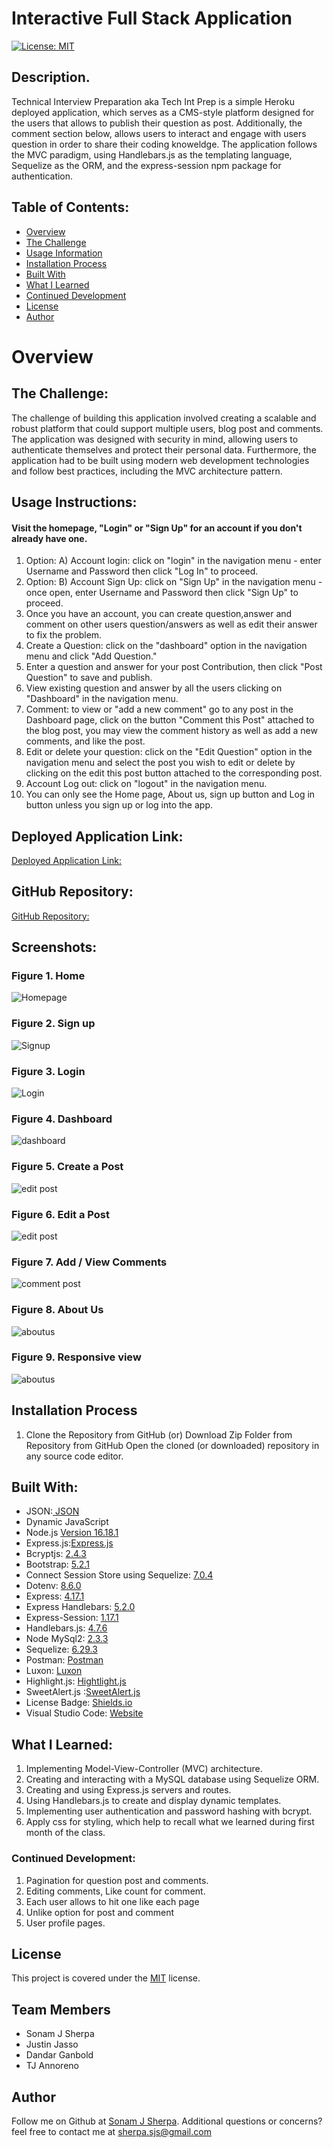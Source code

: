 # Interactive Full Stack Application
[![License: MIT](https://img.shields.io/badge/License-MIT-yellow.svg)](https://opensource.org/licenses/MIT)

## Description.

Technical Interview Preparation aka Tech Int Prep is a simple Heroku deployed application, which serves as a CMS-style platform designed for the users that allows to publish their question as post. Additionally, the comment section below, allows users to interact and engage with users question in order to share their coding knoweldge. The application follows the MVC paradigm, using Handlebars.js as the templating language, Sequelize as the ORM, and the express-session npm package for authentication.

## Table of Contents:
- [Overview](#Overview)
- [The Challenge](#The-Challenge)
- [Usage Information](#Usage-Information)
- [Installation Process](#Installation-Process)
- [Built With](#Built-With)
- [What I Learned](#What-I-Learned)
- [Continued Development](#Continued-Development)
- [License](#License)
- [Author](#Author)

# Overview

## The Challenge:

The challenge of building this application involved creating a scalable and robust platform that could support multiple users, blog post and comments. The application was designed with security in mind, allowing users to authenticate themselves and protect their personal data. Furthermore, the application had to be built using modern web development technologies and follow best practices, including the MVC architecture pattern.


## Usage Instructions:

#### Visit the homepage, "Login" or "Sign Up" for an account if you don't already have one.

1. Option: A) Account login: click on "login" in the navigation menu - enter Username and Password then click "Log In" to proceed.
1. Option: B) Account Sign Up: click on "Sign Up" in the navigation menu - once open, enter Username and Password then click "Sign Up" to proceed.
2. Once you have an account, you can create question,answer and comment on other users question/answers as well as edit their answer to fix the problem.
3. Create a Question: click on the "dashboard" option in the navigation menu and click "Add Question."
4. Enter a question and answer for your post Contribution, then click "Post Question" to save and publish.
5. View existing question and answer by all the users clicking on "Dashboard" in the navigation menu.
6. Comment: to view or "add a new comment" go to any  post in the Dashboard page, click on the button "Comment this Post"  attached to the blog post, you may view the comment history as well as add a new comments, and like the post.
7. Edit or delete your question: click on the "Edit Question" option in the navigation menu and select the post you wish to edit or delete by clicking on the edit this post button attached to the corresponding post.
8. Account Log out: click on "logout" in the navigation menu.
9. You can only see the Home page, About us, sign up button and Log in button unless you sign up or log into the app.

## Deployed Application Link:
[Deployed Application Link:](https://sj-mvc.herokuapp.com)

## GitHub Repository:
[GitHub Repository:](https://github.com/sonam-git/Tech_Int_Prep)

## Screenshots:

### Figure 1. Home
![Homepage](./public/images/homepage.png)
### Figure 2. Sign up
![Signup](./public/images/signup.png)
### Figure 3. Login
![Login](./public/images/login.png)
### Figure 4. Dashboard
![dashboard](./public/images/dashboard.png)
### Figure 5. Create a Post
![edit post](./public/images/add-question.png)
### Figure 6. Edit a Post
![edit post](./public/images/edit.png)
### Figure 7. Add / View Comments
![comment post](./public/images/comment.png)
### Figure 8. About Us
![aboutus](./public/images/aboutus.png)
### Figure 9. Responsive view
![aboutus](./public/images/responsive.png)

## Installation Process
1. Clone the Repository from GitHub 
(or) Download Zip Folder from Repository from GitHub
Open the cloned (or downloaded) repository in any source code editor.

## Built With:
- JSON:[ JSON](https://www.npmjs.com/package/json)
- Dynamic JavaScript
- Node.js [Version 16.18.1](https://nodejs.org/en/blog/release/v16.18.1/)
- Express.js:[Express.js](https://expressjs.com/en/starter/installing.html)
- Bcryptjs: [2.4.3](https://www.npmjs.com/package/bcryptjs)
- Bootstrap: [5.2.1](https://getbootstrap.com/)
- Connect Session Store using Sequelize: [7.0.4](https://www.npmjs.com/package/connect-session-sequelize)
- Dotenv: [8.6.0](https://www.npmjs.com/package/dotenv)
- Express: [4.17.1](https://www.npmjs.com/package/express)
- Express Handlebars: [5.2.0](https://www.npmjs.com/package/express-handlebars)
- Express-Session: [1.17.1](https://www.npmjs.com/package/express-session)
- Handlebars.js: [4.7.6](https://www.npmjs.com/package/handlebars)
- Node MySql2: [2.3.3](https://www.npmjs.com/package/mysql2)
- Sequelize: [6.29.3](https://www.npmjs.com/package/sequelize)
- Postman: [Postman](https://www.postman.com/)
- Luxon: [Luxon](https://moment.github.io/luxon/)
- Highlight.js: [Hightlight.js](https://highlightjs.org/)
- SweetAlert.js :[SweetAlert.js](https://sweetalert.js.org/docs/)
- License Badge: [Shields.io](https://shields.io/)
- Visual Studio Code: [Website](https://code.visualstudio.com/)

## What I Learned:
1. Implementing Model-View-Controller (MVC) architecture.
2. Creating and interacting with a MySQL database using Sequelize ORM.
3. Creating and using Express.js servers and routes.
4. Using Handlebars.js to create and display dynamic templates.
5. Implementing user authentication and password hashing with bcrypt.
6. Apply css for styling, which help to recall what we learned during first month of the class.

### Continued Development:
1. Pagination for question post and comments.
2. Editing comments, Like count for comment.
3. Each user allows to hit one like each page
4. Unlike option for post and comment
5. User profile pages.

## License
This project is covered under the [MIT](https://opensource.org/licenses/MIT) license.

## Team Members
* Sonam J Sherpa
* Justin Jasso
* Dandar Ganbold
* TJ Annoreno

## Author
Follow me on Github at [Sonam J Sherpa](https://github.com/sonam-git).
Additional questions or concerns? feel free to contact me at sherpa.sjs@gmail.com
